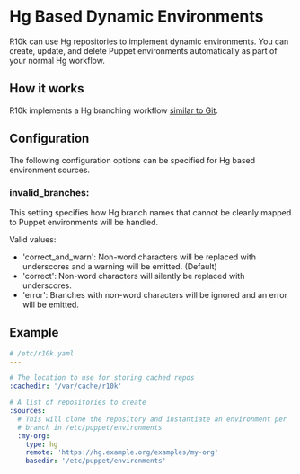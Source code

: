 Hg Based Dynamic Environments
=============================

R10k can use Hg repositories to implement dynamic environments. You can create,
update, and delete Puppet environments automatically as part of your normal Hg
workflow.

How it works
------------

R10k implements a Hg branching workflow [similar to Git](git-environments.mkd).

Configuration
-------------

The following configuration options can be specified for Hg based environment
sources.

### invalid_branches:

This setting specifies how Hg branch names that cannot be cleanly mapped to
Puppet environments will be handled.

Valid values:

  * 'correct_and_warn': Non-word characters will be replaced with underscores
    and a warning will be emitted. (Default)
  * 'correct': Non-word characters will silently be replaced with underscores.
  * 'error': Branches with non-word characters will be ignored and an error will
    be emitted.

Example
-------

```yaml
# /etc/r10k.yaml
---

# The location to use for storing cached repos
:cachedir: '/var/cache/r10k'

# A list of repositories to create
:sources:
  # This will clone the repository and instantiate an environment per
  # branch in /etc/puppet/environments
  :my-org:
    type: hg
    remote: 'https://hg.example.org/examples/my-org'
    basedir: '/etc/puppet/environments'
```

